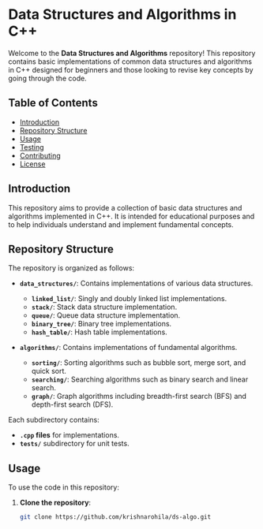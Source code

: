# Data Structures and Algorithms in C++

Welcome to the **Data Structures and Algorithms** repository! This repository contains basic implementations of common data structures and algorithms in C++ designed for beginners and those looking to revise key concepts by going through the code.

## Table of Contents

- [Introduction](#introduction)
- [Repository Structure](#repository-structure)
- [Usage](#usage)
- [Testing](#testing)
- [Contributing](#contributing)
- [License](#license)

## Introduction

This repository aims to provide a collection of basic data structures and algorithms implemented in C++. It is intended for educational purposes and to help individuals understand and implement fundamental concepts.

## Repository Structure

The repository is organized as follows:

- **`data_structures/`**: Contains implementations of various data structures.
  - **`linked_list/`**: Singly and doubly linked list implementations.
  - **`stack/`**: Stack data structure implementation.
  - **`queue/`**: Queue data structure implementation.
  - **`binary_tree/`**: Binary tree implementations.
  - **`hash_table/`**: Hash table implementations.

- **`algorithms/`**: Contains implementations of fundamental algorithms.
  - **`sorting/`**: Sorting algorithms such as bubble sort, merge sort, and quick sort.
  - **`searching/`**: Searching algorithms such as binary search and linear search.
  - **`graph/`**: Graph algorithms including breadth-first search (BFS) and depth-first search (DFS).

Each subdirectory contains:
- **`.cpp` files** for implementations.
- **`tests/`** subdirectory for unit tests.

## Usage

To use the code in this repository:

1. **Clone the repository**:
   ```bash
   git clone https://github.com/krishnarohila/ds-algo.git
